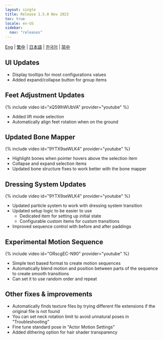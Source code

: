 ```yaml
---
layout: single
title: Release 1.5.0 Nov 2023
toc: true
locale: en-US
sidebar:
  nav: "releases"
---
```

[Eng](/dancexr/releases/1.5.0) | [繁中](/tw/dancexr/releases/1.5.0) | [日本語](/jp/dancexr/releases/1.5.0) | [한국어](/kr/dancexr/releases/1.5.0) | [简中](/zh/dancexr/releases/1.5.0)

## UI Updates
* Display tooltips for most configurations values
* Added expand/collapse button for group items

## Feet Adjustment Updates
{% include video id="xQ59IhWUbVA" provider="youtube" %}
* Added lift mode selection
* Automatically align feet rotation when on the ground

## Updated Bone Mapper
{% include video id="9YTX9seWLK4" provider="youtube" %}
* Highlight bones when pointer hovers above the selection item
* Collapse and expand selection items
* Updated bone structure fixes to work better with the bone mapper

## Dressing System Updates
{% include video id="9YTX9seWLK4" provider="youtube" %}
* Updated particle system to work with dressing system transition
* Updated setup logic to be easier to use
    * Dedicated item for setting up initial state
    * Configurable custom items for custom transitions
* Improved sequence control with before and after paddings

## Experimental Motion Sequence
{% include video id="ORscgEC-N90" provider="youtube" %}
* Simple text based format to create motion sequences
* Automatically blend motion and position between parts of the sequence to create smooth transitions
* Can set it to use random order and repeat

## Other fixes & improvements
* Automatically finds texture files by trying different file extensions if the original file is not found
* You can set neck rotation limit to avoid unnatural poses in "Troubleshooting"
* Fine tune standard pose in "Actor Motion Settings"
* Added dithering option for hair shader transparency
